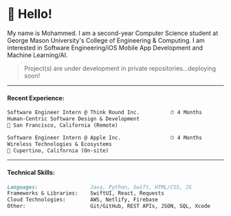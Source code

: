# :postbox: Hello!
My name is Mohammed. I am a second-year Computer Science student at George Mason University's College of Engineering & Computing. I am interested in Software Engineering/iOS Mobile App Development and Machine Learning/AI.

> Project(s) are under development in private repositories...deploying soon!
-----
#### Recent Experience:
<!--
```markdown
Software Engineer Intern @ WillowTree                ⏱ 2.5 Months
Test & Automation
📍 Charlottesville, VA (On-site)
```
-->
```markdown
Software Engineer Intern @ Think Round Inc.          ⏱ 4 Months
Human-Centric Software Design & Development
📍 San Francisco, California (Remote)
```
```markdown
Software Engineer Intern @ Apple Inc.                ⏱ 4 Months
Wireless Technologies & Ecosystems
📍 Cupertino, California (On-site)
```
-----
#### Technical Skills:
```markdown
Languages:                 Java, Python, Swift, HTML/CSS, JS
Frameworks & Libraries:    SwiftUI, React, Requests
Cloud Technologies:        AWS, Netlify, Firebase
Other:                     Git/GitHub, REST APIs, JSON, SQL, Xcode
```
<!--
-----
#### Technical Courses:
```markdown
• Intro to Computer Programming
• Object-Oriented Programming (Spring 2024)
• Logic & Critical Thinking
• Discrete Mathematics
• Relational Database (Spring 2024)
```
-->
